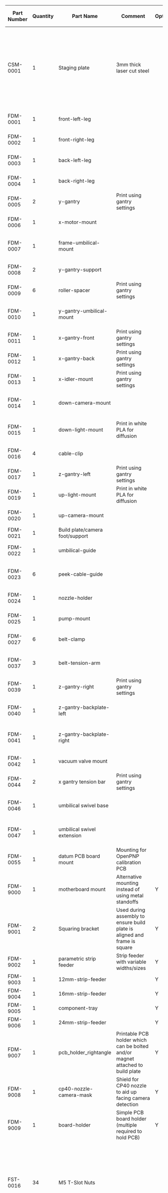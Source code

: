|Part Number|Quantity|Part Name|Comment|Optional|Image|3d Model Filename|FreeCad Model Filename|Supplier|Supplier URL|Alt. Supplier|Alt. Supplier URL|
|-----------|-----------|-----------|-----------|-----------|-----------|-----------|-----------|-----------|-----------|-----------|-----------|
|CSM-0001|1|Staging plate|3mm thick laser cut steel||<img src="https://cdn.shopify.com/s/files/1/0570/4256/7355/products/staging-plate-hero.png?v=1624726134" width="256"/>|||Opulo|[Link](https://opulo.io/products/staging-plate)|||
|FDM-0001|1|front-left-leg||||FDM-0001.stl|FDM-0001_front-left-leg.FCStd|||||
|FDM-0002|1|front-right-leg||||FDM-0002.stl|FDM-0002_front-right-leg.FCStd|||||
|FDM-0003|1|back-left-leg||||FDM-0003.stl|FDM-0003_back-left-leg.FCStd|||||
|FDM-0004|1|back-right-leg||||FDM-0004.stl|FDM-0004_back-right-leg.FCStd|||||
|FDM-0005|2|y-gantry|Print using gantry settings|||FDM-0005.stl|FDM-0005_y-gantry.FCStd|||||
|FDM-0006|1|x-motor-mount||||FDM-0006.stl|FDM-0006_x-motor-mount.FCStd|||||
|FDM-0007|1|frame-umbilical-mount||||FDM-0007.stl|FDM-0007_frame-umbilical-mount.FCStd|||||
|FDM-0008|2|y-gantry-support||||FDM-0008.stl|FDM-0008_y-gantry-support.FCStd|||||
|FDM-0009|6|roller-spacer|Print using gantry settings|||FDM-0009.stl|FDM-0009_roller-spacer.FCStd|||||
|FDM-0010|1|y-gantry-umbilical-mount||||FDM-0010.stl|FDM-0010_y-gantry-umbilical-mount.FCStd|||||
|FDM-0011|1|x-gantry-front|Print using gantry settings|||FDM-0011.stl|FDM-0011_x-gantry-front.FCStd|||||
|FDM-0012|1|x-gantry-back|Print using gantry settings|||FDM-0012.stl|FDM-0012_x-gantry-back.FCStd|||||
|FDM-0013|1|x-idler-mount|Print using gantry settings|||FDM-0013.stl|FDM-0013_x-idler-mount.FCStd|||||
|FDM-0014|1|down-camera-mount||||FDM-0014.stl|FDM-0014_down-camera-mount.FCStd|||||
|FDM-0015|1|down-light-mount|Print in white PLA for diffusion|||FDM-0015.stl|FDM-0015_down-light-mount.FCStd|||||
|FDM-0016|4|cable-clip||||FDM-0016.stl|FDM-0016_cable-clip.FCStd|||||
|FDM-0017|1|z-gantry-left|Print using gantry settings|||FDM-0017.stl|FDM-0017_z-gantry-left.FCStd|||||
|FDM-0019|1|up-light-mount|Print in white PLA for diffusion|||FDM-0019.stl|FDM-0019_up-light-mount.FCStd|||||
|FDM-0020|1|up-camera-mount||||FDM-0020.stl|FDM-0020_up-camera-mount.FCStd|||||
|FDM-0021|1|Build plate/camera foot/support||||FDM-0021.stl|FDM-0021_foot.FCStd|||||
|FDM-0022|1|umbilical-guide||||FDM-0022.stl|FDM-0022_umbilical-guide.FCStd|||||
|FDM-0023|6|peek-cable-guide||||FDM-0023.stl|FDM-0023_peek-cable-guide.FCStd|||||
|FDM-0024|1|nozzle-holder||||FDM-0024.stl|FDM-0024_nozzle-holder.FCStd|||||
|FDM-0025|1|pump-mount||||FDM-0025.stl|FDM-0025_pump-mount.FCStd|||||
|FDM-0027|6|belt-clamp||||FDM-0027.stl|FDM-0027_belt-clamp.FCStd|||||
|FDM-0037|3|belt-tension-arm||||FDM-0037.stl|FDM-0037_belt-tension-arm.FCStd|||||
|FDM-0039|1|z-gantry-right|Print using gantry settings|||FDM-0039.stl|FDM-0039_z-gantry-right.FCStd|||||
|FDM-0040|1|z-gantry-backplate-left||||FDM-0040.stl|FDM-0040_z-gantry-backplate-left.FCStd|||||
|FDM-0041|1|z-gantry-backplate-right||||FDM-0041.stl|FDM-0041_z-gantry-backplate-right.FCStd|||||
|FDM-0042|1|vacuum valve mount||||FDM-0042.stl|FDM-0042_valve-mount.FCStd|||||
|FDM-0044|2|x gantry tension bar|Print using gantry settings|||FDM-0044.stl|FDM-0044_x-gantry-tension-bar.FCStd|||||
|FDM-0046|1|umbilical swivel base||||FDM-0046.stl|FDM-0046_umbilical-swivel-base.FCStd|||||
|FDM-0047|1|umbilical swivel extension||||FDM-0047.stl|FDM-0047_umbilical-swivel-extension.FCStd|||||
|FDM-0055|1|datum PCB board mount|Mounting for OpenPNP calibration PCB|||FDM-0055.stl|FDM-0055_datum-board-mount.FCStd|||||
|FDM-9000|1|motherboard mount|Alternative mounting instead of using metal standoffs|Y||||||||
|FDM-9001|2|Squaring bracket|Used during assembly to ensure build plate is aligned and frame is square|Y||FDM-9001.stl|FDM-9001_squaring-bracket.FCStd|||||
|FDM-9002|1|parametric strip feeder|Strip feeder with variable widths/sizes|Y||||||||
|FDM-9003|1|12mm-strip-feeder||Y||||||||
|FDM-9004|1|16mm-strip-feeder||Y||||||||
|FDM-9005|1|component-tray||Y||||||||
|FDM-9006|1|24mm-strip-feeder||Y||||||||
|FDM-9007|1|pcb_holder_rightangle|Printable PCB holder which can be bolted and/or magnet attached to build plate|Y||||||||
|FDM-9008|1|cp40-nozzle-camera-mask|Shield for CP40 nozzle to aid up facing camera detection|Y||||||||
|FDM-9009|1|board-holder|Simple PCB board holder (multiple required to hold PCB)|Y||||||||
|FST-0016|34|M5 T-Slot Nuts|||<img src="https://m.media-amazon.com/images/I/51AI2rmWaML._AC_SX466_.jpg" width="256"/>|||Amazon|[Link](https://amzn.to/3b1d14V)|||
|FST-0017|3|M3 Stainless Steel Cap Nut|||<img src="https://www.mcmaster.com/mvD/Contents/gfx/ImageCache/940/94000a330-@1x_637617828589173547.png" width="256"/>|||McMaster|[Link](https://www.mcmaster.com/94000A330)|||
|FST-0018|31|ISO4032 Nut M5|Standard nut||<img src="https://www.mcmaster.com/mvD/Contents/gfx/ImageCache/905/90592A095p1-b01-digitall@2x_636713274655350000.png" width="256"/>|||McMaster|[Link](https://www.mcmaster.com/90592a095)|||
|FST-0020|30|ISO4762 Screw M5x10|Cap Head Screw||<img src="https://i.accu.co.uk/360/_APC/SSC-A2/0_20.png?w=200" width="256"/>|||McMaster|[Link](https://www.mcmaster.com/93070a121)|||
|FST-0021|14|ISO4762 Screw M5x25|Cap Head Screw||<img src="https://i.accu.co.uk/360/_APC/SSC-A2/0_20.png?w=200" width="256"/>|||McMaster|[Link](https://www.mcmaster.com/90128A249)|||
|FST-0024|43|ISO4032 Nut M3|Standard nut||<img src="https://www.mcmaster.com/mvD/Contents/gfx/ImageCache/905/90592A085p1-b01-digitall@2x_636713274654410000.png" width="256"/>|||McMaster|[Link](https://www.mcmaster.com/90592A085)|||
|FST-0029|11|ISO4762 Screw M3x16|Cap Head Screw||<img src="https://i.accu.co.uk/360/_APC/SSC-A2/0_20.png?w=200" width="256"/>|||McMaster|[Link](https://www.mcmaster.com/91292A115)|||
|FST-0031|9|ISO4762 Screw M3x30|Cap Head Screw||<img src="https://i.accu.co.uk/360/_APC/SSC-A2/0_20.png?w=200" width="256"/>|||McMaster|[Link](https://www.mcmaster.com/91292A022)|||
|FST-0032|8|ISO4762 Screw M2.5x8|Cap Head Screw||<img src="https://i.accu.co.uk/360/_APC/SSC-A2/0_20.png?w=200" width="256"/>|||McMaster|[Link](https://www.mcmaster.com/91239A756)|||
|FST-0033|7|DIN985 Nut M5|Nylon Locking Nut||<img src="https://res.cloudinary.com/rsc/image/upload/F0524310-01" width="256"/>|||||||
|FST-0034|4|ISO4762 Screw M2.5x20|||<img src="https://i.accu.co.uk/360/_APC/SSC-A2/0_20.png?w=200" width="256"/>|||||||
|FST-0035|14|ISO4762 Screw M5x40|||<img src="https://i.accu.co.uk/360/_APC/SSC-A2/0_20.png?w=200" width="256"/>|||||||
|FST-0036|18|ISO7380-1 Screw M3x10|Hexagon socket button head screw||<img src="https://www.mcmaster.com/mvD/Contents/gfx/ImageCache/913/91306A379p1-b01-digitall@1x_637067327753177788.png" width="256"/>|||||||
|FST-0037|14|ISO7380-1 Screw M3x14|Hexagon socket button head screw||<img src="https://www.mcmaster.com/mvD/Contents/gfx/ImageCache/913/91306A379p1-b01-digitall@1x_637067327753177788.png" width="256"/>|||||||
|FST-0038|31|ISO7380-1 Screw M3x8|Hexagon socket button head screw||<img src="https://www.mcmaster.com/mvD/Contents/gfx/ImageCache/913/91306A379p1-b01-digitall@1x_637067327753177788.png" width="256"/>|||||||
|FST-0039|16|ISO7380-1 Screw M5x8|Hexagon socket button head screw||<img src="https://www.mcmaster.com/mvD/Contents/gfx/ImageCache/913/91306A379p1-b01-digitall@1x_637067327753177788.png" width="256"/>|||||||
|OTS-0001|1|CP40 Holder|||<img src="https://www.robotdigg.com/crab/image/2016/09/24/2dc797b0066ef492441f43c2f25c37a9-300-300.jpeg" width="256"/>|||RobotDigg|[Link](https://www.robotdigg.com/product/799/OpenPnP-CP40-Holder)|Alibaba|[Link](https://www.alibaba.com/product-detail/SMT-SPARE-PARTS-SAMSUNG-CP40-NOZZLE_60863912898.html?spm=a2700.galleryofferlist.normal_offer.d_title.795d3049d6w6hc)|
|OTS-0002|2|ELP Camera (720p, 6mm lens)||||||||||
|OTS-0003|1|Vacuum Pump||||||Amazon|[Link](https://www.amazon.com/gp/product/B0786BQYKM/ref=ppx_yo_dt_b_asin_title_o01_s01?ie=UTF8&psc=1)|||
|OTS-0005|10|Zip tie||||||||||
|OTS-0007|1|Y Gantry Braided Cable Sleeve Cable Protector||||||||||
|OTS-0008|1|X Gantry Braided Cable Sleeve Cable Protector||||||||||
|OTS-0009|1|Pneumatic Union Y Reducer||||||Automation Direct|[Link](https://www.automationdirect.com/adc/shopping/catalog/pneumatic_components/push-to-connect_union_pneumatic_fittings_(thermoplastic)/union_y_reducer/ury6m-4m)|||
|OTS-0010|7|20mm x 20mm Aluminum V-Slot - 600mm||||||Amazon|[Link](https://www.amazon.com/gp/product/B085BMVZM7/ref=ppx_yo_dt_b_search_asin_title?ie=UTF8&psc=1)|||
|OTS-0011|10|V-Slot Rollers|5mm center hole/24mm diameter outer/10.2mm width||<img src="https://m.media-amazon.com/images/I/614DXvFTqsL._SX522_.jpg" width="256"/>|||Amazon|[Link](https://amzn.to/2Y71mP9)|||
|OTS-0012|4|NEMA 17 Stepper Motor|||<img src="https://m.media-amazon.com/images/I/51vXZxg5QFL._SL1000_.jpg" width="256"/>|||Amazon|[Link](https://www.amazon.com/STEPPERONLINE-Stepper-63-74oz-Connector-Extruder/dp/B07LCHHQ97/ref=sr_1_4?dchild=1&keywords=nema+17+stepper+motor&qid=1621417893&s=industrial&sr=1-4)|||
|OTS-0013|1|NEMA 11 Hollow Shaft Stepper 11HY3406-9SK842||||||RobotDigg|[Link](https://www.robotdigg.com/product/798/NEMA11-hollow-shaft-stepper-for-Pick-and-Place-Machine)|||
|OTS-0014|4|9mm LML9B Miniature Linear Rail (100mm length)|||<img src="https://m.media-amazon.com/images/I/51WG8VNpIYL._AC_SX466_.jpg" width="256"/>|||Amazon|[Link](https://amzn.to/2Y2p8vJ)|||
|OTS-0015|6|2020 Corner Bracket (metal)||||||Amazon|[Link](https://www.amazon.com/Black-Corner-Connector-Aluminum-Extrusion/dp/B01GF2LG86/ref=sr_1_58?crid=2GQK0KJNHKAPK&dchild=1&keywords=2020+aluminum+extrusion+bracket&qid=1621416786&s=hi&sprefix=2020+bracket+alumin%2Ctools%2C157&sr=1-58)|McMaster|[Link](https://www.mcmaster.com/5537T498/)|
|OTS-0016|4|GT2 Idler||||||Amazon|[Link](https://www.amazon.com/WINSINN-Aluminum-Timing-Pulley-Printer/dp/B07BPGYX3G/ref=psdc_16411441_t1_B078SD2XGL)|||
|OTS-0017|4|GT2 Pulleys||||||Amazon|[Link](https://www.amazon.com/WINSINN-Aluminum-Synchronous-Timing-Printer/dp/B077GNZK3J/ref=psdc_16411441_t1_B07JJLZTLV?th=1)|||
|OTS-0018|1|Push-To-Connect Pneumatic Fitting - MS4M-M5||||||Automation Direct|[Link](https://www.automationdirect.com/adc/shopping/catalog/pneumatic_components/push-to-connect_r-thread_pneumatic_fittings_(thermoplastic)/male_straight_(hex_body)/ms4m-m5)|||
|OTS-0019|3|Makerbot Limit Switch|||<img src="https://m.media-amazon.com/images/I/51EsYhyjJAL.jpg" width="256"/>|||Amazon|[Link](https://www.amazon.com/D-FLIFE-Printer-Mechanical-Switches-Makerbot/dp/B089K5MX21)|||
|OTS-0020|1|3-Way_Solenoid_Valve||||||||||
|OTS-0021|1|1kg Spool of PLA|Color not important except for where stated||<img src="https://m.media-amazon.com/images/I/61WRJDT8HjL._AC_SX679_.jpg" width="256"/>|||Amazon|[Link](https://amzn.to/3rUwGiQ)|||
|OTS-0022|1|GT2 Timing Belt - 5 Meters||||||Amazon|[Link](https://www.amazon.com/Mercurry-Meters-timing-Rostock-GT2-6mm/dp/B071K8HYB4/ref=sr_1_3?crid=1HKUJHXOT3UPI&dchild=1&keywords=gt2+timing+belt&qid=1595949621&s=industrial&sprefix=gt2+timing+%2Cindustrial%2C144&sr=1-3)|||
|OTS-0023|1|Pneumatic Tubing (4mm OD)||||||Automation Direct|[Link](https://www.automationdirect.com/adc/shopping/catalog/pneumatic_components/flexible_pneumatic_tubing_-a-_hoses/straight_polyurethane_(pur)_tubing/5-z-32_inch_(4_mm)/pu532blk100)|||
|OTS-0024|1|Pneumatic Tubing (6mm OD)||||||Automation Direct|[Link](https://www.automationdirect.com/adc/shopping/catalog/pneumatic_components/flexible_pneumatic_tubing_-a-_hoses/straight_polyurethane_(pur)_tubing/6_mm/pu6mblk100)|||
|OTS-0025|1|CP40 nozzle CP40LV-N08||||||RobotDigg|[Link](https://www.robotdigg.com/product/800/OpenPnP-nozzle-CP40LV)|Alibaba|[Link](https://www.alibaba.com/product-detail/CP40-nozzle-FOR-SAMSUNG-SMT-machine_60494600926.html?spm=a2700.galleryofferlist.normal_offer.d_title.5c136d88lxMN2d)|
|OTS-0026|1|Rubber Band||||||Amazon|[Link](https://www.amazon.com/Alliance-26649-Advantage-Contains-Approx/dp/B008X09P96)|||
|OTS-0027|1|24V Power Supply||||||||||
|OTS-0028|1|CP40 nozzle CP40LV-N14||Y||||||||
|OTS-0029|1|CP40 nozzle CP40LV-N24||Y||||||||
|OTS-0030|1|CP40 nozzle CP40LV-N40||Y||||||||
|OTS-0031|1|CP40 nozzle CP40LV-N045||Y||||||||
|OTS-0032|1|CP40 nozzle CP40LV-N75||Y||||||||
|PCB-0001|1|Motherboard|||<img src="https://cdn.shopify.com/s/files/1/0570/4256/7355/products/MoboRev03_900x.png?v=1622838969" width="256"/>|||Opulo|[Link](https://opulo.io/products/index-motherboard-rev-03)|||
|PCB-0002|1|Datum PCB OpenPNP calibration||||||||||
